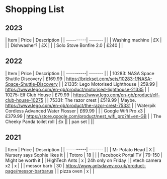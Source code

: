 # Shopping List

## 2023

| Item      | Price | Description |
| ----------| ------- | |
| Washing machine | £X |  |
| Dishwasher? | £X | |
| Solo Stove Bonfire 2.0 | £240 | |



## 2022

| Item      | Price | Description |
| ----------| ------- | |
| 10283: NASA Space Shuttle Discovery | £169.99 | https://brickset.com/sets/10283-1/NASA-Space-Shuttle-Discovery |
| 21335: Lego Motorised Lighthouse | 259.99 | https://www.lego.com/en-gb/product/motorised-lighthouse-21335 |
| 10275: Elf Club House | £79.99 | https://www.lego.com/en-gb/product/elf-club-house-10275 |
| 75331: The razor crest | £519.99 | Maybe. https://www.lego.com/en-gb/product/the-razor-crest-75331 |
| Waterpik Cordless Advanced Water Flosser | £69.99 | |
| Google Wifi Pro x3 | £379.99 | https://store.google.com/product/nest_wifi_pro?hl=en-GB |
| The Cheeky Panda toilet roll | £x ||
| pan set | ||

## 2021

| Item      | Price | Description |
| ----------| ------- | |
| Mr Potato Head | X | Nursery says Sophie likes it |
| Totoro | 18 | |
| Facebook Portal TV | 79-150 | Might be worth it |
| HighTech Ants | x | 24h only on Friday |
| vtech camera x2 | x | |
| messor barb | 30 | https://www.antsdavey.co.uk/product-page/messor-barbarus |
| pizza oven | x | |
